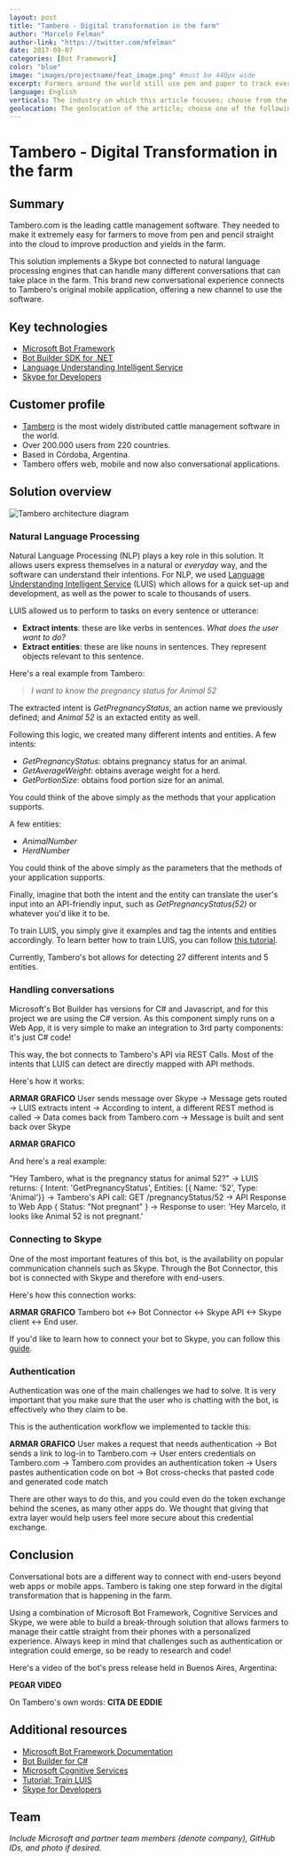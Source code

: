 ```yaml
---
layout: post
title: "Tambero - Digital transformation in the farm"
author: "Marcelo Felman"
author-link: "https://twitter.com/mfelman"
date: 2017-09-07
categories: [Bot Framework]
color: "blue"
image: "images/projectname/feat_image.png" #must be 440px wide
excerpt: Farmers around the world still use pen and paper to track everything in the farms. Learn how Tambero.com uses Microsoft Bot Framework, Cognitive Services and Skype to build a bot that guides farmers into an improved performance of up to 30%!
language: English
verticals: The industry on which this article focuses; choose from the following: ["Agriculture, Forestry & Fishing"]
geolocation: The geolocation of the article; choose one of the following: [South America]
---
```

# Tambero - Digital Transformation in the farm #

## Summary ##

Tambero.com is the leading cattle management software. They needed to make it extremely easy for farmers to move from pen and pencil straight into the cloud to improve production and yields in the farm.

This solution implements a Skype bot connected to natural language processing engines that can handle many different conversations that can take place in the farm. This brand new conversational experience connects to Tambero's original mobile application, offering a new channel to use the software.

## Key technologies ##

- [Microsoft Bot Framework](https://dev.botframework.com)
- [Bot Builder SDK for .NET](https://docs.microsoft.com/en-us/bot-framework/dotnet/bot-builder-dotnet-overview)
- [Language Understanding Intelligent Service](https://www.luis.ai)
- [Skype for Developers](https://dev.skype.com/bots)

## Customer profile ##

- [Tambero](https://www.tambero.com) is the most widely distributed cattle management software in the world.
- Over 200.000 users from 220 countries.
- Based in Córdoba, Argentina.
- Tambero offers web, mobile and now also conversational applications.

## Solution overview ##

![Tambero architecture diagram](https://github.com/marcelofelman/case-studies/blob/master/images/1-Tambero-Architecture.PNG?raw=true)

### Natural Language Processing ###

Natural Language Processing (NLP) plays a key role in this solution. It allows users express themselves in a natural or *everyday* way, and the software can understand their intentions. For NLP, we used [Language Understanding Intelligent Service](https://www.luis.ai) (LUIS) which allows for a quick set-up and development, as well as the power to scale to thousands of users.

LUIS allowed us to perform to tasks on every sentence or utterance:

- **Extract intents**: these are like verbs in sentences. *What does the user want to do?*
- **Extract entities**: these are like nouns in sentences. They represent objects relevant to this sentence.

Here's a real example from Tambero:

> *I want to know the pregnancy status for Animal 52*

The extracted intent is *GetPregnancyStatus*, an action name we previously defined; and *Animal 52* is an extacted entity as well.

Following this logic, we created many different intents and entities. A few intents:

- *GetPregnancyStatus*: obtains pregnancy status for an animal.
- *GetAverageWeight*: obtains average weight for a herd.
- *GetPortionSize*: obtains food portion size for an animal.

You could think of the above simply as the methods that your application supports.

A few entities:

- *AnimalNumber*
- *HerdNumber*

You could think of the above simply as the parameters that the methods of your application supports.

Finally, imagine that both the intent and the entity can translate the user's input into an API-friendly input, such as *GetPregnancyStatus(52)* or whatever you'd like it to be.

To train LUIS, you simply give it examples and tag the intents and entities accordingly. To learn better how to train LUIS, you can follow [this tutorial](https://docs.microsoft.com/en-us/azure/cognitive-services/LUIS/add-intents).

Currently, Tambero's bot allows for detecting 27 different intents and 5 entities.

### Handling conversations ###

Microsoft's Bot Builder has versions for C# and Javascript, and for this project we are using the C# version. As this component simply runs on a Web App, it is very simple to make an integration to 3rd party components: it's just C# code!

This way, the bot connects to Tambero's API via REST Calls. Most of the intents that LUIS can detect are directly mapped with API methods.

Here's how it works:

**ARMAR GRAFICO**
User sends message over Skype -> Message gets routed -> LUIS extracts intent -> According to intent, a different REST method is called -> Data comes back from Tambero.com -> Message is built and sent back over Skype

**ARMAR GRAFICO**

And here's a real example:

"Hey Tambero, what is the pregnancy status for animal 52?" -> LUIS returns: { Intent: 'GetPregnancyStatus', Entities: [{ Name: '52', Type: 'Animal'}} -> Tambero's API call: GET /pregnancyStatus/52 -> API Response to Web App { Status: "Not pregnant" } -> Response to user: 'Hey Marcelo, it looks like Animal 52 is not pregnant.'

### Connecting to Skype ###

One of the most important features of this bot, is the availability on popular communication channels such as Skype. Through the Bot Connector, this bot is connected with Skype and therefore with end-users.

Here's how this connection works:

**ARMAR GRAFICO**
Tambero bot <-> Bot Connector <-> Skype API <-> Skype client <-> End user.

If you'd like to learn how to connect your bot to Skype, you can follow this [guide](https://dev.skype.com/bots).

### Authentication ###

Authentication was one of the main challenges we had to solve. It is very important that you make sure that the user who is chatting with the bot, is effectively who they claim to be.

This is the authentication workflow we implemented to tackle this:

**ARMAR GRAFICO**
User makes a request that needs authentication -> Bot sends a link to log-in to Tambero.com -> User enters credentials on Tambero.com -> Tambero.com provides an authentication token -> Users pastes authentication code on bot -> Bot cross-checks that pasted code and generated code match

There are other ways to do this, and you could even do the token exchange behind the scenes, as many other apps do. We thought that giving that extra layer would help users feel more secure about this credential exchange.

## Conclusion ##

Conversational bots are a different way to connect with end-users beyond web apps or mobile apps. Tambero is taking one step forward in the digital transformation that is happening in the farm.

Using a combination of Microsoft Bot Framework, Cognitive Services and Skype, we were able to build a break-through solution that allows farmers to manage their cattle straight from their phones with a personalized experience. Always keep in mind that challenges such as authentication or integration could emerge, so be ready to research and code!

Here's a video of the bot's press release held in Buenos Aires, Argentina:

**PEGAR VIDEO**

On Tambero's own words:
**CITA DE EDDIE**

## Additional resources ##

- [Microsoft Bot Framework Documentation](https://dev.botframework.com)
- [Bot Builder for C#](https://github.com/Microsoft/BotBuilder/tree/master/CSharp)
- [Microsoft Cognitive Services](https://azure.microsoft.com/en-us/services/cognitive-services/)
- [Tutorial: Train LUIS](https://docs.microsoft.com/en-us/azure/cognitive-services/LUIS/add-intents)
- [Skype for Developers](https://dev.skype.com/bots)

## Team ##

*Include Microsoft and partner team members (denote company), GitHub IDs, and photo if desired.*